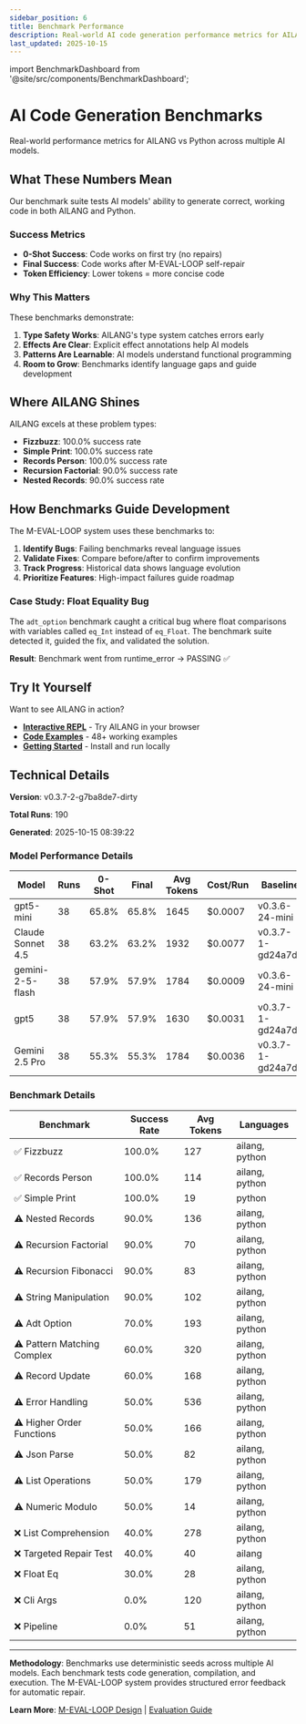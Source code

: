 ```yaml
---
sidebar_position: 6
title: Benchmark Performance
description: Real-world AI code generation performance metrics for AILANG
last_updated: 2025-10-15
---
```


import BenchmarkDashboard from '@site/src/components/BenchmarkDashboard';

# AI Code Generation Benchmarks

Real-world performance metrics for AILANG vs Python across multiple AI models.

<BenchmarkDashboard />

## What These Numbers Mean

Our benchmark suite tests AI models' ability to generate correct, working code in both AILANG and Python.

### Success Metrics

- **0-Shot Success**: Code works on first try (no repairs)
- **Final Success**: Code works after M-EVAL-LOOP self-repair
- **Token Efficiency**: Lower tokens = more concise code

### Why This Matters

These benchmarks demonstrate:

1. **Type Safety Works**: AILANG's type system catches errors early
2. **Effects Are Clear**: Explicit effect annotations help AI models
3. **Patterns Are Learnable**: AI models understand functional programming
4. **Room to Grow**: Benchmarks identify language gaps and guide development

## Where AILANG Shines

AILANG excels at these problem types:

- **Fizzbuzz**: 100.0% success rate
- **Simple Print**: 100.0% success rate
- **Records Person**: 100.0% success rate
- **Recursion Factorial**: 90.0% success rate
- **Nested Records**: 90.0% success rate

## How Benchmarks Guide Development

The M-EVAL-LOOP system uses these benchmarks to:

1. **Identify Bugs**: Failing benchmarks reveal language issues
2. **Validate Fixes**: Compare before/after to confirm improvements
3. **Track Progress**: Historical data shows language evolution
4. **Prioritize Features**: High-impact failures guide roadmap

### Case Study: Float Equality Bug

The `adt_option` benchmark caught a critical bug where float comparisons with variables called `eq_Int` instead of `eq_Float`. The benchmark suite detected it, guided the fix, and validated the solution.

**Result**: Benchmark went from runtime_error → PASSING ✅

## Try It Yourself

Want to see AILANG in action?

- **[Interactive REPL](/ailang/docs/reference/repl-commands)** - Try AILANG in your browser
- **[Code Examples](https://github.com/sunholo-data/ailang/tree/main/examples)** - 48+ working examples
- **[Getting Started](/ailang/docs/guides/getting-started)** - Install and run locally

## Technical Details

**Version**: v0.3.7-2-g7ba8de7-dirty

**Total Runs**: 190

**Generated**: 2025-10-15 08:39:22

### Model Performance Details

| Model | Runs | 0-Shot | Final | Avg Tokens | Cost/Run | Baseline |
|-------|------|--------|-------|------------|----------|----------|
| gpt5-mini | 38 | 65.8% | 65.8% | 1645 | $0.0007 | v0.3.6-24-mini |
| Claude Sonnet 4.5 | 38 | 63.2% | 63.2% | 1932 | $0.0077 | v0.3.7-1-gd24a7dc |
| gemini-2-5-flash | 38 | 57.9% | 57.9% | 1784 | $0.0009 | v0.3.6-24-mini |
| gpt5 | 38 | 57.9% | 57.9% | 1630 | $0.0031 | v0.3.7-1-gd24a7dc |
| Gemini 2.5 Pro | 38 | 55.3% | 55.3% | 1784 | $0.0036 | v0.3.7-1-gd24a7dc |

### Benchmark Details

| Benchmark | Success Rate | Avg Tokens | Languages |
|-----------|--------------|------------|-----------|
| ✅ Fizzbuzz | 100.0% | 127 | ailang, python |
| ✅ Records Person | 100.0% | 114 | ailang, python |
| ✅ Simple Print | 100.0% | 19 | python |
| ⚠️ Nested Records | 90.0% | 136 | ailang, python |
| ⚠️ Recursion Factorial | 90.0% | 70 | ailang, python |
| ⚠️ Recursion Fibonacci | 90.0% | 83 | ailang, python |
| ⚠️ String Manipulation | 90.0% | 102 | ailang, python |
| ⚠️ Adt Option | 70.0% | 193 | ailang, python |
| ⚠️ Pattern Matching Complex | 60.0% | 320 | ailang, python |
| ⚠️ Record Update | 60.0% | 168 | ailang, python |
| ⚠️ Error Handling | 50.0% | 536 | ailang, python |
| ⚠️ Higher Order Functions | 50.0% | 166 | ailang, python |
| ⚠️ Json Parse | 50.0% | 82 | ailang, python |
| ⚠️ List Operations | 50.0% | 179 | ailang, python |
| ⚠️ Numeric Modulo | 50.0% | 14 | ailang, python |
| ❌ List Comprehension | 40.0% | 278 | ailang, python |
| ❌ Targeted Repair Test | 40.0% | 40 | ailang |
| ❌ Float Eq | 30.0% | 28 | ailang, python |
| ❌ Cli Args | 0.0% | 120 | ailang, python |
| ❌ Pipeline | 0.0% | 51 | ailang, python |

---

**Methodology**: Benchmarks use deterministic seeds across multiple AI models. Each benchmark tests code generation, compilation, and execution. The M-EVAL-LOOP system provides structured error feedback for automatic repair.

**Learn More**: [M-EVAL-LOOP Design](https://github.com/sunholo-data/ailang/blob/main/design_docs/implemented/M-EVAL-LOOP_self_improving_feedback.md) | [Evaluation Guide](/ailang/docs/guides/evaluation/eval-loop)
